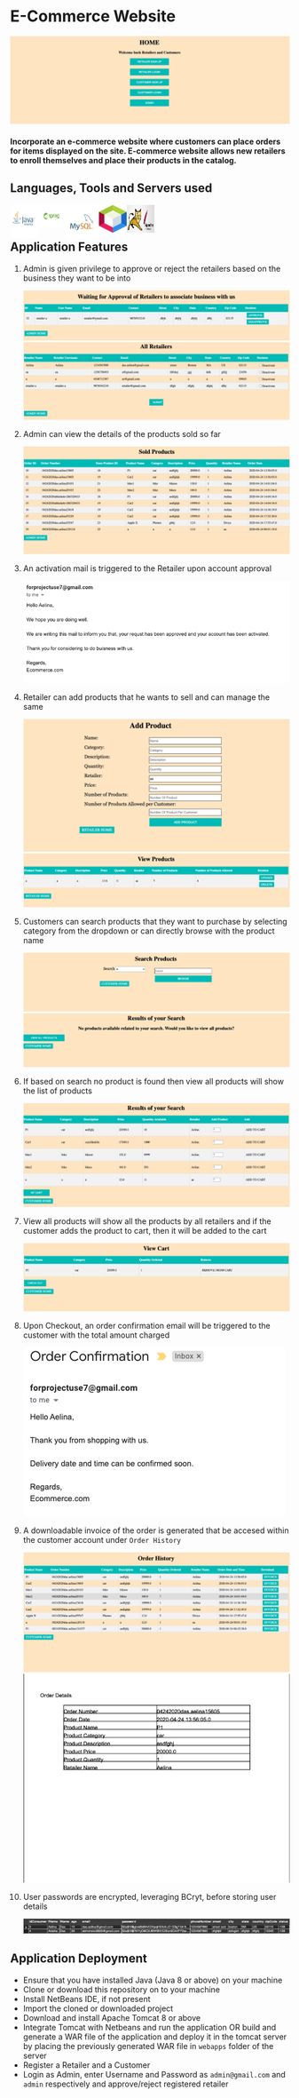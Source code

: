 # E-Commerce Website
<img alt="home" src="https://github.com/aelinadas/e-commerce/blob/master/images/home.png" />

#### Incorporate an e-commerce website where customers can place orders for items displayed on the site. E-commerce website allows new retailers to enroll themselves and place their products in the catalog.

## Languages, Tools and Servers used

<img align="left" alt="java" width="50px" height="60px" src="https://github.com/aelinadas/aelinadas/blob/master/images/java.png" />
<img align="left" alt="spring" width="50px" height="40px" src="https://github.com/aelinadas/aelinadas/blob/master/images/spring.png" />
<img align="left" alt="mysql" width="60px" height="60px" src="https://github.com/aelinadas/aelinadas/blob/master/images/mysql.png" />
<img align="left" alt="netbeans" width="50px" height="50px" src="https://github.com/aelinadas/aelinadas/blob/master/images/netbeans.png" />
<img align="left" alt="tomcat" width="50px" height="50px" src="https://github.com/aelinadas/aelinadas/blob/master/images/tomcat.jpg" />
<br />
<br />

## Application Features

1. Admin is given privilege to approve or reject the retailers based on the business they want to be into

    <img alt="approve" src="https://github.com/aelinadas/e-commerce/blob/master/images/approve.png" />

    <img alt="disapprove" src="https://github.com/aelinadas/e-commerce/blob/master/images/disapprove.png" />

2. Admin can view the details of the products sold so far

    <img alt="booking" src="https://github.com/aelinadas/e-commerce/blob/master/images/sold.png" />

3. An activation mail is triggered to the Retailer upon account approval

    <img alt="mail" src="https://github.com/aelinadas/e-commerce/blob/master/images/emailapprove.png" />

4. Retailer can add products that he wants to sell and can manage the same

    <img alt="addproduct" src="https://github.com/aelinadas/e-commerce/blob/master/images/addproduct.png" />

    <img alt="manageproduct" src="https://github.com/aelinadas/e-commerce/blob/master/images/manageproduct.png" />

5. Customers can search products that they want to purchase by selecting category from the dropdown or can directly browse with the product name

    <img alt="browse" src="https://github.com/aelinadas/e-commerce/blob/master/images/browse.png" />

    <img alt="result" src="https://github.com/aelinadas/e-commerce/blob/master/images/result.png" />

6. If based on search no product is found then view all products will show the list of products

    <img alt="viewall" src="https://github.com/aelinadas/e-commerce/blob/master/images/viewall.png" />

7. View all products will show all the products by all retailers and if the customer adds the product to cart, then it will be added to the cart

    <img alt="cart" src="https://github.com/aelinadas/e-commerce/blob/master/images/cart.png" />

8. Upon Checkout, an order confirmation email will be triggered to the customer with the total amount charged

    <img alt="orderconfirm" src="https://github.com/aelinadas/e-commerce/blob/master/images/orderconfirm.png" />

9. A downloadable invoice of the order is generated that be accesed within the customer account under `Order History`

    <img alt="order" src="https://github.com/aelinadas/e-commerce/blob/master/images/order.png" />

    <img alt="invoice" src="https://github.com/aelinadas/e-commerce/blob/master/images/invoice.png" />

10. User passwords are encrypted, leveraging BCryt, before storing user details

    <img alt="encrypt" src="https://github.com/aelinadas/e-commerce/blob/master/images/encrypt.png" />

## Application Deployment

- Ensure that you have installed Java (Java 8 or above) on your machine
- Clone or download this repository on to your machine
- Install NetBeans IDE, if not present
- Import the cloned or downloaded project
- Download and install Apache Tomcat 8 or above
- Integrate Tomcat with Netbeans and run the application
                    OR
  build and generate a WAR file of the application and deploy it in the tomcat server by placing the previously generated WAR file in `webapps` folder of the server                  
- Register a Retailer and a Customer
- Login as Admin, enter Username and Password as `admin@gmail.com` and `admin` respectively and approve/reject registered retailer